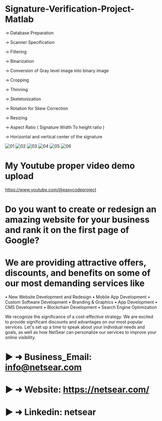 # Signature-Verification-Project-Matlab

->  Database Preparation

->	Scanner Specification

->	Filtering

->	Binarization

->	Conversion of Gray level image into binary image

->	Cropping

->	Thinning

->	Skeletonization

->	Rotation for Skew Correction

->	Resizing

->	Aspect Ratio ( Signature Width To height ratio )

->	Horizontal and vertical center of the signature

![01](https://user-images.githubusercontent.com/97385283/190892549-b7d11375-2d54-43c6-a904-45bab12ae0c5.png)
![02](https://user-images.githubusercontent.com/97385283/190892551-10976214-b4bb-40d0-a8ff-0bdbf9b428df.png)
![03](https://user-images.githubusercontent.com/97385283/190892553-f2449af6-d539-4f7a-be35-ec607df6f934.png)
![04](https://user-images.githubusercontent.com/97385283/190892554-e32c0ab8-45dc-4c66-9df1-df422c5d845f.png)
![05](https://user-images.githubusercontent.com/97385283/190892556-0b94aa70-c536-4265-9f40-5fb0085d38d4.png)
![06](https://user-images.githubusercontent.com/97385283/190892557-7930f26c-b71c-4bb3-91eb-38ddd8bc94b1.png)

# My Youtube proper video demo upload  
https://www.youtube.com/@easycodeproject



# Do you want to create or redesign an amazing website for your business and rank it on the first page of Google?
# We are providing attractive offers, discounts, and benefits on some of our most demanding services like
• New Website Development and Redesign
• Mobile App Development
• Custom Software Development
• Branding & Graphics
• App Development
• CMS Development
• Blockchain Development
• Search Engine Optimization

We recognize the significance of a cost-effective strategy. We are excited to provide significant discounts and advantages on our most popular services.
Let's set up a time to speak about your individual needs and goals, as well as how NetSear can personalize our services to improve your online visibility.

# ► ➜ Business_Email: info@netsear.com
# ► ➜ Website:  https://netsear.com/
# ► ➜ Linkedin: netsear
